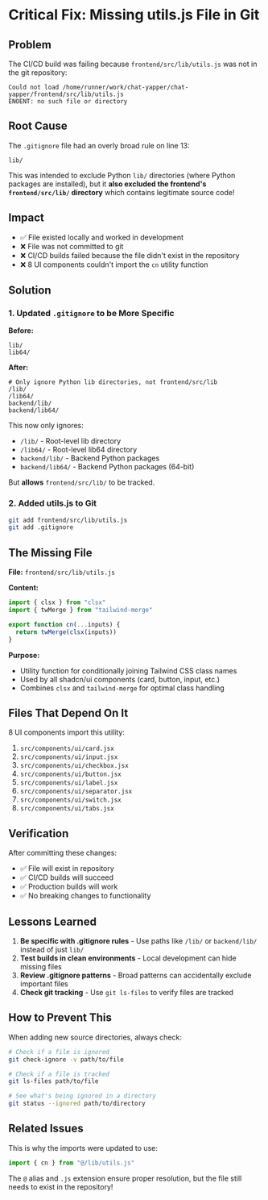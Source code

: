 # Critical Fix: Missing utils.js File in Git

## Problem
The CI/CD build was failing because `frontend/src/lib/utils.js` was not in the git repository:

```
Could not load /home/runner/work/chat-yapper/chat-yapper/frontend/src/lib/utils.js
ENOENT: no such file or directory
```

## Root Cause

The `.gitignore` file had an overly broad rule on line 13:
```gitignore
lib/
```

This was intended to exclude Python `lib/` directories (where Python packages are installed), but it **also excluded the frontend's `frontend/src/lib/` directory** which contains legitimate source code!

## Impact

- ✅ File existed locally and worked in development
- ❌ File was not committed to git
- ❌ CI/CD builds failed because the file didn't exist in the repository
- ❌ 8 UI components couldn't import the `cn` utility function

## Solution

### 1. Updated `.gitignore` to be More Specific

**Before:**
```gitignore
lib/
lib64/
```

**After:**
```gitignore
# Only ignore Python lib directories, not frontend/src/lib
/lib/
/lib64/
backend/lib/
backend/lib64/
```

This now only ignores:
- `/lib/` - Root-level lib directory
- `/lib64/` - Root-level lib64 directory  
- `backend/lib/` - Backend Python packages
- `backend/lib64/` - Backend Python packages (64-bit)

But **allows** `frontend/src/lib/` to be tracked.

### 2. Added utils.js to Git

```bash
git add frontend/src/lib/utils.js
git add .gitignore
```

## The Missing File

**File:** `frontend/src/lib/utils.js`

**Content:**
```javascript
import { clsx } from "clsx"
import { twMerge } from "tailwind-merge"

export function cn(...inputs) {
  return twMerge(clsx(inputs))
}
```

**Purpose:** 
- Utility function for conditionally joining Tailwind CSS class names
- Used by all shadcn/ui components (card, button, input, etc.)
- Combines `clsx` and `tailwind-merge` for optimal class handling

## Files That Depend On It

8 UI components import this utility:
1. `src/components/ui/card.jsx`
2. `src/components/ui/input.jsx`
3. `src/components/ui/checkbox.jsx`
4. `src/components/ui/button.jsx`
5. `src/components/ui/label.jsx`
6. `src/components/ui/separator.jsx`
7. `src/components/ui/switch.jsx`
8. `src/components/ui/tabs.jsx`

## Verification

After committing these changes:
- ✅ File will exist in repository
- ✅ CI/CD builds will succeed
- ✅ Production builds will work
- ✅ No breaking changes to functionality

## Lessons Learned

1. **Be specific with .gitignore rules** - Use paths like `/lib/` or `backend/lib/` instead of just `lib/`
2. **Test builds in clean environments** - Local development can hide missing files
3. **Review .gitignore patterns** - Broad patterns can accidentally exclude important files
4. **Check git tracking** - Use `git ls-files` to verify files are tracked

## How to Prevent This

When adding new source directories, always check:
```bash
# Check if a file is ignored
git check-ignore -v path/to/file

# Check if a file is tracked
git ls-files path/to/file

# See what's being ignored in a directory
git status --ignored path/to/directory
```

## Related Issues

This is why the imports were updated to use:
```javascript
import { cn } from "@/lib/utils.js"
```

The `@` alias and `.js` extension ensure proper resolution, but the file still needs to exist in the repository!
